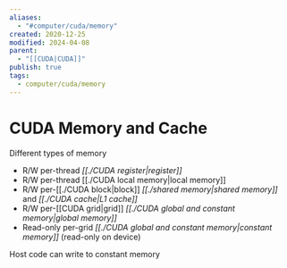 ```yaml
---
aliases:
  - "#computer/cuda/memory"
created: 2020-12-25
modified: 2024-04-08
parent:
  - "[[CUDA|CUDA]]"
publish: true
tags:
  - computer/cuda/memory
---
```


# CUDA Memory and Cache
Different types of memory
- R/W per-thread *[[./CUDA register|register]]*
- R/W per-thread [[./CUDA local memory|local memory]]
- R/W per-[[./CUDA block|block]] *[[./shared memory|shared memory]]* and *[[./CUDA cache|L1 cache]]*
- R/W per-[[CUDA grid|grid]] *[[./CUDA global and constant memory|global memory]]*
- Read-only per-grid *[[./CUDA global and constant memory|constant memory]]* (read-only on device)

Host code can write to constant memory